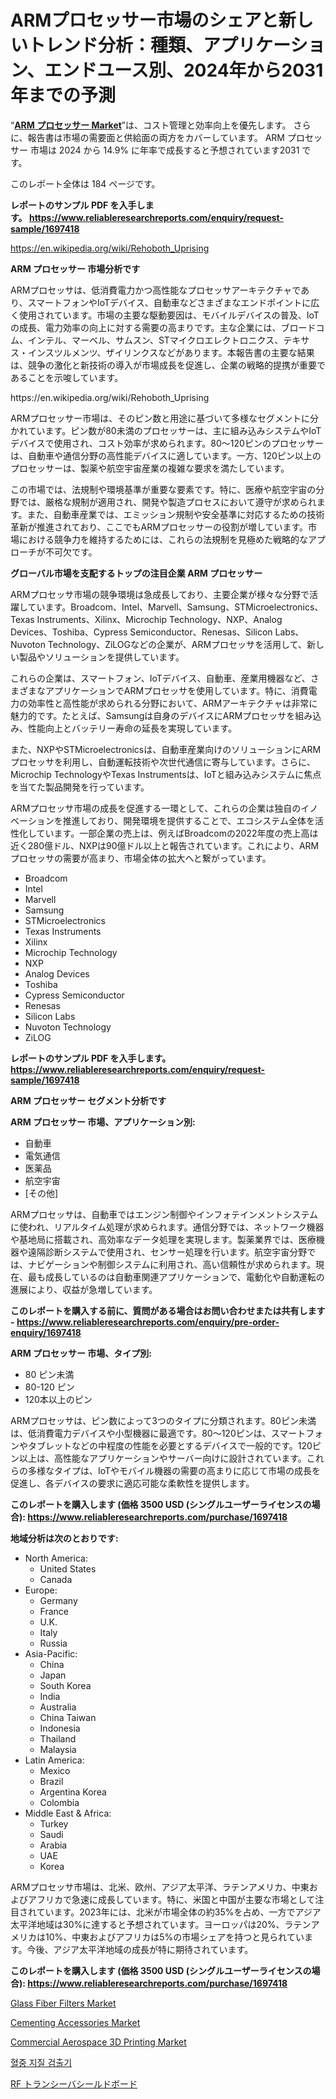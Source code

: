 <p><h1>ARMプロセッサー市場のシェアと新しいトレンド分析：種類、アプリケーション、エンドユース別、2024年から2031年までの予測</h1></p><p>&ldquo;<strong><a href="https://www.reliableresearchreports.com/arm-processors-r1697418">ARM プロセッサー Market</a></strong>&rdquo;は、コスト管理と効率向上を優先します。 さらに、報告書は市場の需要面と供給面の両方をカバーしています。 ARM プロセッサー 市場は 2024 から 14.9% に年率で成長すると予想されています2031 です。</p>
<p>このレポート全体は 184 ページです。</p>
<p><strong>レポートのサンプル PDF を入手します。&nbsp;<a href="https://www.reliableresearchreports.com/enquiry/request-sample/1697418">https://www.reliableresearchreports.com/enquiry/request-sample/1697418</a></strong></p>
<p><a href="https://en.wikipedia.org/wiki/Rehoboth_Uprising">https://en.wikipedia.org/wiki/Rehoboth_Uprising</a></p>
<p><strong>ARM プロセッサー 市場分析です</strong></p>
<p><p>ARMプロセッサは、低消費電力かつ高性能なプロセッサアーキテクチャであり、スマートフォンやIoTデバイス、自動車などさまざまなエンドポイントに広く使用されています。市場の主要な駆動要因は、モバイルデバイスの普及、IoTの成長、電力効率の向上に対する需要の高まりです。主な企業には、ブロードコム、インテル、マーベル、サムスン、STマイクロエレクトロニクス、テキサス・インスツルメンツ、ザイリンクスなどがあります。本報告書の主要な結果は、競争の激化と新技術の導入が市場成長を促進し、企業の戦略的提携が重要であることを示唆しています。</p></p>
<p>https://en.wikipedia.org/wiki/Rehoboth_Uprising</p>
<p><p>ARMプロセッサー市場は、そのピン数と用途に基づいて多様なセグメントに分かれています。ピン数が80未満のプロセッサーは、主に組み込みシステムやIoTデバイスで使用され、コスト効率が求められます。80〜120ピンのプロセッサーは、自動車や通信分野の高性能デバイスに適しています。一方、120ピン以上のプロセッサーは、製薬や航空宇宙産業の複雑な要求を満たしています。</p><p>この市場では、法規制や環境基準が重要な要素です。特に、医療や航空宇宙の分野では、厳格な規制が適用され、開発や製造プロセスにおいて遵守が求められます。また、自動車産業では、エミッション規制や安全基準に対応するための技術革新が推進されており、ここでもARMプロセッサーの役割が増しています。市場における競争力を維持するためには、これらの法規制を見極めた戦略的なアプローチが不可欠です。</p></p>
<p><strong>グローバル市場を支配するトップの注目企業 ARM プロセッサー</strong></p>
<p><p>ARMプロセッサ市場の競争環境は急成長しており、主要企業が様々な分野で活躍しています。Broadcom、Intel、Marvell、Samsung、STMicroelectronics、Texas Instruments、Xilinx、Microchip Technology、NXP、Analog Devices、Toshiba、Cypress Semiconductor、Renesas、Silicon Labs、Nuvoton Technology、ZiLOGなどの企業が、ARMプロセッサを活用して、新しい製品やソリューションを提供しています。</p><p>これらの企業は、スマートフォン、IoTデバイス、自動車、産業用機器など、さまざまなアプリケーションでARMプロセッサを使用しています。特に、消費電力の効率性と高性能が求められる分野において、ARMアーキテクチャは非常に魅力的です。たとえば、Samsungは自身のデバイスにARMプロセッサを組み込み、性能向上とバッテリー寿命の延長を実現しています。</p><p>また、NXPやSTMicroelectronicsは、自動車産業向けのソリューションにARMプロセッサを利用し、自動運転技術や次世代通信に寄与しています。さらに、Microchip TechnologyやTexas Instrumentsは、IoTと組み込みシステムに焦点を当てた製品開発を行っています。</p><p>ARMプロセッサ市場の成長を促進する一環として、これらの企業は独自のイノベーションを推進しており、開発環境を提供することで、エコシステム全体を活性化しています。一部企業の売上は、例えばBroadcomの2022年度の売上高は近く280億ドル、NXPは90億ドル以上と報告されています。これにより、ARMプロセッサの需要が高まり、市場全体の拡大へと繋がっています。</p></p>
<p><ul><li>Broadcom</li><li>Intel</li><li>Marvell</li><li>Samsung</li><li>STMicroelectronics</li><li>Texas Instruments</li><li>Xilinx</li><li>Microchip Technology</li><li>NXP</li><li>Analog Devices</li><li>Toshiba</li><li>Cypress Semiconductor</li><li>Renesas</li><li>Silicon Labs</li><li>Nuvoton Technology</li><li>ZiLOG</li></ul></p>
<p><strong>レポートのサンプル PDF を入手します。 <a href="https://www.reliableresearchreports.com/enquiry/request-sample/1697418">https://www.reliableresearchreports.com/enquiry/request-sample/1697418</a></strong></p>
<p><strong>ARM プロセッサー セグメント分析です</strong></p>
<p><strong>ARM プロセッサー 市場、アプリケーション別:</strong></p>
<p><ul><li>自動車</li><li>電気通信</li><li>医薬品</li><li>航空宇宙</li><li>[その他]</li></ul></p>
<p><p>ARMプロセッサは、自動車ではエンジン制御やインフォテインメントシステムに使われ、リアルタイム処理が求められます。通信分野では、ネットワーク機器や基地局に搭載され、高効率なデータ処理を実現します。製薬業界では、医療機器や遠隔診断システムで使用され、センサー処理を行います。航空宇宙分野では、ナビゲーションや制御システムに利用され、高い信頼性が求められます。現在、最も成長しているのは自動車関連アプリケーションで、電動化や自動運転の進展により、収益が急増しています。</p></p>
<p><strong>このレポートを購入する前に、質問がある場合はお問い合わせまたは共有します - <a href="https://www.reliableresearchreports.com/enquiry/pre-order-enquiry/1697418">https://www.reliableresearchreports.com/enquiry/pre-order-enquiry/1697418</a></strong></p>
<p><strong>ARM プロセッサー 市場、タイプ別:</strong></p>
<p><ul><li>80 ピン未満</li><li>80-120 ピン</li><li>120本以上のピン</li></ul></p>
<p><p>ARMプロセッサは、ピン数によって3つのタイプに分類されます。80ピン未満は、低消費電力デバイスや小型機器に最適です。80〜120ピンは、スマートフォンやタブレットなどの中程度の性能を必要とするデバイスで一般的です。120ピン以上は、高性能なアプリケーションやサーバー向けに設計されています。これらの多様なタイプは、IoTやモバイル機器の需要の高まりに応じて市場の成長を促進し、各デバイスの要求に適応可能な柔軟性を提供します。</p></p>
<p><strong>このレポートを購入します (価格 3500 USD (シングルユーザーライセンスの場合): <a href="https://www.reliableresearchreports.com/purchase/1697418">https://www.reliableresearchreports.com/purchase/1697418</a></strong></p>
<p><strong>地域分析は次のとおりです:</strong></p>
<p><ul>
    <li>
        North America:
        <ul>
            <li>United States</li>
            <li>Canada</li>
        </ul>
    </li>
    <li>
        Europe:
        <ul>
            <li>Germany</li>
            <li>France</li>
            <li>U.K.</li>
            <li>Italy</li>
            <li>Russia</li>
        </ul>
    </li>
    <li>
        Asia-Pacific:
        <ul>
            <li>China</li>
            <li>Japan</li>
            <li>South Korea</li>
            <li>India</li>
            <li>Australia</li>
            <li>China Taiwan</li>
            <li>Indonesia</li>
            <li>Thailand</li>
            <li>Malaysia</li>
        </ul>
    </li>
    <li>
        Latin America:
        <ul>
            <li>Mexico</li>
            <li>Brazil</li>
            <li>Argentina Korea</li>
            <li>Colombia</li>
        </ul>
    </li>
    <li>
        Middle East & Africa:
        <ul>
            <li>Turkey</li>
            <li>Saudi</li>
            <li>Arabia</li>
            <li>UAE</li>
            <li>Korea</li>
        </ul>
    </li>
    </ul></p>
<p><p>ARMプロセッサ市場は、北米、欧州、アジア太平洋、ラテンアメリカ、中東およびアフリカで急速に成長しています。特に、米国と中国が主要な市場として注目されています。2023年には、北米が市場全体の約35%を占め、一方でアジア太平洋地域は30%に達すると予想されています。ヨーロッパは20%、ラテンアメリカは10%、中東およびアフリカは5%の市場シェアを持つと見られています。今後、アジア太平洋地域の成長が特に期待されています。</p></p>
<p><strong>このレポートを購入します (価格 3500 USD (シングルユーザーライセンスの場合): <a href="https://www.reliableresearchreports.com/purchase/1697418">https://www.reliableresearchreports.com/purchase/1697418</a></strong></p>
<p><p><a href="https://medium.com/@marilyndouglas476/the-glass-fiber-filters-market-industry-provides-a-comprehensive-and-current-analysis-of-the-c3a88c47998d">Glass Fiber Filters Market</a></p><p><a href="https://www.linkedin.com/pulse/cementing-accessories-market-overview-global-trends-g7oue?trackingId=C4RNkp4sTZyPn%2BKraQAs7g%3D%3D">Cementing Accessories Market</a></p><p><a href="https://issuu.com/reportprime-2/docs/commercial-aerospace-3d-printing-ma_50893608a214ed">Commercial Aerospace 3D Printing Market</a></p><p><a href="https://medium.com/@carlosdytouglas8907667/blood-lipids-detector-market-%EC%9D%98-%EA%B8%80%EB%A1%9C%EB%B2%8C-%EC%8B%9C%EC%9E%A5-%EA%B0%9C%EC%9A%94%EB%8A%94-%EC%A0%84-%EC%84%B8%EA%B3%84-%EB%B0%8F-%EC%A3%BC%EC%9A%94-%EC%8B%9C%EC%9E%A5%EC%9D%98-%EC%82%B0%EC%97%85%EC%97%90-%EC%98%81%ED%96%A5%EC%9D%84-%EB%AF%B8%EC%B9%98%EB%8A%94-%EC%A3%BC%EC%9A%94-%ED%8A%B8%EB%A0%8C%EB%93%9C%EC%97%90-%EB%8C%80%ED%95%9C-%EB%8F%85%ED%8A%B9%ED%95%9C-%EA%B4%80%EC%A0%90%EC%9D%84-%EC%A0%9C%EA%B3%B5%ED%95%A9%EB%8B%88%EB%8B%A4-be820694a429">혈중 지질 검출기</a></p><p><a href="https://medium.com/@rusty-marie2024/rf-transceiver-shield-board-market-%E3%81%AE%E3%82%B0%E3%83%AD%E3%83%BC%E3%83%90%E3%83%AB%E5%B8%82%E5%A0%B4%E6%A6%82%E8%A6%81%E3%81%AF-%E4%B8%96%E7%95%8C%E3%81%8A%E3%82%88%E3%81%B3%E4%B8%BB%E8%A6%81%E5%B8%82%E5%A0%B4%E3%81%AB%E3%81%8A%E3%81%91%E3%82%8B%E6%A5%AD%E7%95%8C%E3%81%AB%E5%BD%B1%E9%9F%BF%E3%82%92%E4%B8%8E%E3%81%88%E3%82%8B%E4%B8%BB%E8%A6%81%E3%81%AA%E3%83%88%E3%83%AC%E3%83%B3%E3%83%89%E3%81%AB%E3%81%A4%E3%81%84%E3%81%A6-%E7%8B%AC%E8%87%AA%E3%81%AE%E8%A6%96%E7%82%B9%E3%82%92%E6%8F%90%E4%BE%9B%E3%81%97%E3%81%BE%E3%81%99-f4a09b57e6c7?postPublishedType=initial">RF トランシーバシールドボード</a></p></p>